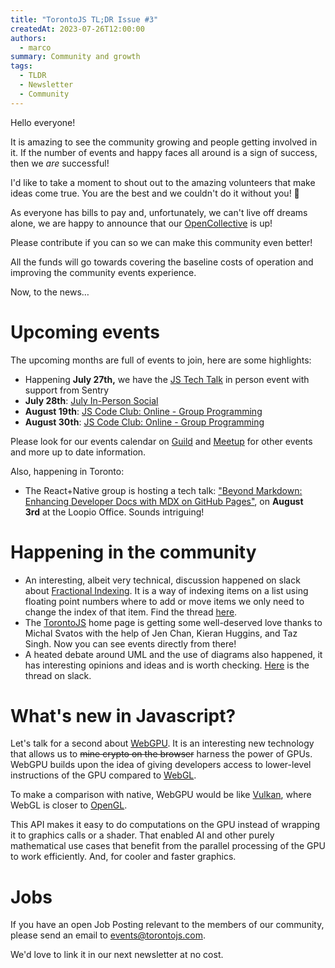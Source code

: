 ```yaml
---
title: "TorontoJS TL;DR Issue #3"
createdAt: 2023-07-26T12:00:00
authors:
  - marco
summary: Community and growth
tags:
  - TLDR
  - Newsletter
  - Community
---
```

Hello everyone!

It is amazing to see the community growing and people getting involved in it. If the number of events and happy faces all around is a sign of success, then we _are_ successful!

I'd like to take a moment to shout out to the amazing volunteers that make ideas come true. You are the best and we couldn't do it without you! 🥳

As everyone has bills to pay and, unfortunately, we can't live off dreams alone, we are happy to announce that our [OpenCollective](https://opencollective.com/torontojs) is up!

Please contribute if you can so we can make this community even better!

All the funds will go towards covering the baseline costs of operation and improving the community events experience.

Now, to the news…

# Upcoming events

The upcoming months are full of events to join, here are some highlights:

- Happening **July 27th,** we have the [JS Tech Talk](https://guild.host/events/js-tech-talk-web-fonts-l8sro4) in person event with support from Sentry
- **July 28th**: [July In-Person Social](https://guild.host/events/july-inperson-social-uobh57)
- **August 19th**: [JS Code Club: Online - Group Programming](https://www.meetup.com/torontojs/events/fqnzftyfclbzb/)
- **August 30th**: [JS Code Club: Online - Group Programming](https://www.meetup.com/torontojs/events/ttfwftyfclbnc/)

Please look for our events calendar on [Guild](https://guild.host/torontojs/events) and [Meetup](https://www.meetup.com/torontojs/events/) for other events and more up to date information.

Also, happening in Toronto:

- The React+Native group is hosting a tech talk: ["Beyond Markdown: Enhancing Developer Docs with MDX on GitHub Pages"](https://www.meetup.com/toronto-react-native/events/294618947/), on **August 3rd** at the Loopio Office. Sounds intriguing!

# Happening in the community

- An interesting, albeit very technical, discussion happened on slack about [Fractional Indexing](https://madebyevan.com/algos/crdt-fractional-indexing/). It is a way of indexing items on a list using floating point numbers where to add or move items we only need to change the index of that item. Find the thread [here](https://torontojs.slack.com/archives/C0664SCTG/p1689692101093849).
- The [TorontoJS](https://torontojs.com/) home page is getting some well-deserved love thanks to Michal Svatos with the help of Jen Chan, Kieran Huggins, and Taz Singh. Now you can see events directly from there!
- A heated debate around UML and the use of diagrams also happened, it has interesting opinions and ideas and is worth checking. [Here](https://torontojs.slack.com/archives/C0649AUFL/p1689884290862179) is the thread on slack.

# What's new in Javascript?

Let's talk for a second about [WebGPU](https://developer.mozilla.org/en-US/docs/Web/API/WebGPU_API). It is an interesting new technology that allows us to ~~mine crypto on the browser~~ harness the power of GPUs. WebGPU builds upon the idea of giving developers access to lower-level instructions of the GPU compared to [WebGL](https://developer.mozilla.org/en-US/docs/Web/API/WebGL_API).

To make a comparison with native, WebGPU would be like [Vulkan](https://en.wikipedia.org/wiki/Vulkan), where WebGL is closer to [OpenGL](https://en.wikipedia.org/wiki/OpenGL).

This API makes it easy to do computations on the GPU instead of wrapping it to graphics calls or a shader. That enabled AI and other purely mathematical use cases that benefit from the parallel processing of the GPU to work efficiently. And, for cooler and faster graphics.

# Jobs

If you have an open Job Posting relevant to the members of our community, please send an email to [events@torontojs.com](mailto:events@torontojs.com).

We'd love to link it in our next newsletter at no cost.
